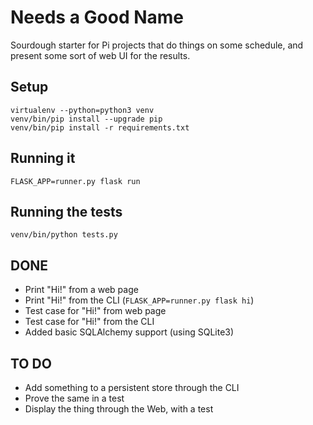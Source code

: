 # Needs a Good Name

Sourdough starter for Pi projects that do things on some schedule, and present some sort of web UI for the results.

## Setup

    virtualenv --python=python3 venv
    venv/bin/pip install --upgrade pip
    venv/bin/pip install -r requirements.txt

## Running it

    FLASK_APP=runner.py flask run

## Running the tests

    venv/bin/python tests.py

## DONE

* Print "Hi!" from a web page
* Print "Hi!" from the CLI (``FLASK_APP=runner.py flask hi``)
* Test case for "Hi!" from web page
* Test case for "Hi!" from the CLI
* Added basic SQLAlchemy support (using SQLite3)

## TO DO

* Add something to a persistent store through the CLI
* Prove the same in a test
* Display the thing through the Web, with a test

